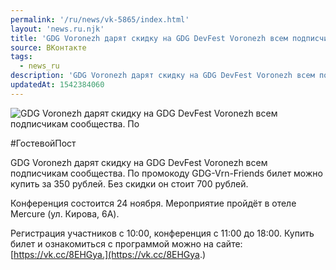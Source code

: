 ```yaml
---
permalink: '/ru/news/vk-5865/index.html'
layout: 'news.ru.njk'
title: 'GDG Voronezh дарят скидку на GDG DevFest Voronezh всем подписчикам сообщества.'
source: ВКонтакте
tags:
  - news_ru
description: 'GDG Voronezh дарят скидку на GDG DevFest Voronezh всем подписчикам сообщества.'
updatedAt: 1542384060
---
```

![GDG Voronezh дарят скидку на GDG DevFest Voronezh всем подписчикам сообщества. По](https://sun9-65.userapi.com/impf/c848520/v848520907/b9b60/B64ZVkmgdsU.jpg?size=556x360&quality=96&proxy=1&sign=3f4eaebd6a801e0c2834b7a86c04aa82&c_uniq_tag=YiE0VFdvy4jBdlqgS673nMhpEH4RIHsW4ckubrbzzBE&type=album)

#ГостевойПост

GDG Voronezh дарят скидку на GDG DevFest Voronezh всем подписчикам сообщества. По промокоду GDG-Vrn-Friends билет можно купить за 350 рублей. Без скидки он стоит 700 рублей.

Конференция состоится 24 ноября. Мероприятие пройдёт в отеле Mercure (ул. Кирова, 6А).

Регистрация участников с 10:00, конференция с 11:00 до 18:00. Купить билет и ознакомиться с программой можно на сайте: [https://vk.cc/8EHGya.](https://vk.cc/8EHGya.)
